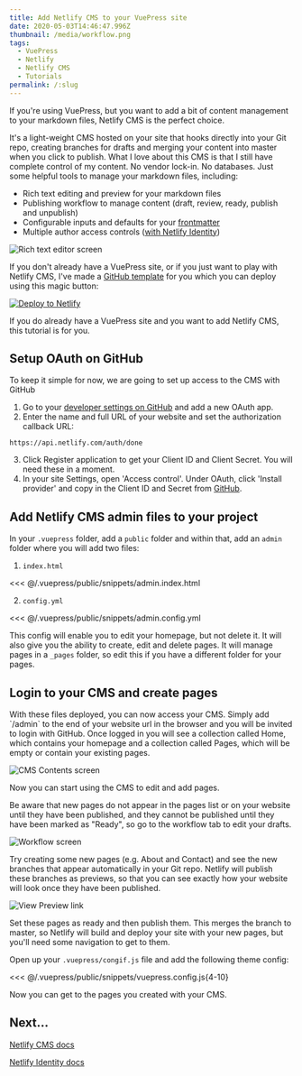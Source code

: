 ```yaml
---
title: Add Netlify CMS to your VuePress site
date: 2020-05-03T14:46:47.996Z
thumbnail: /media/workflow.png
tags:
  - VuePress
  - Netlify
  - Netlify CMS
  - Tutorials
permalink: /:slug
---
```

If you're using VuePress, but you want to add a bit of content management to your markdown files, Netlify CMS is the perfect choice. 

It's a light-weight CMS hosted on your site that hooks directly into your Git repo, creating branches for drafts and merging your content into master when you click to publish. What I love about this CMS is that I still have complete control of my content. No vendor lock-in. No databases. Just some helpful tools to manage your markdown files, including:

* Rich text editing and preview for your markdown files
* Publishing workflow to manage content (draft, review, ready, publish and unpublish)
* Configurable inputs and defaults for your [frontmatter](https://v1.vuepress.vuejs.org/guide/frontmatter.html)
* Multiple author access controls ([with Netlify Identity](https://docs.netlify.com/visitor-access/identity/))

![Rich text editor screen](/media/cmseditor.png)

If you don't already have a VuePress site, or if you just want to play with Netlify CMS, I've made a [GitHub template](https://github.com/petedavisdev/VuePress-with-Netlify-CMS) for you which you can deploy using this magic button:

<a href="https://app.netlify.com/start/deploy?repository=https://github.com/petedavisdev/VuePress-with-Netlify-CMS&amp;stack=cms"><img src="https://www.netlify.com/img/deploy/button.svg" alt="Deploy to Netlify"></a>

If you do already have a VuePress site and you want to add Netlify CMS, this tutorial is for you.

## Setup OAuth on GitHub

To keep it simple for now, we are going to set up access to the CMS with GitHub

1. Go to your [developer settings on GitHub](https://github.com/settings/developers) and add a new OAuth app.
2. Enter the name and full URL of your website and set the authorization callback URL:

```
https://api.netlify.com/auth/done
```

3. Click Register application to get your Client ID and Client Secret. You will need these in a moment.
4. In your site Settings, open 'Access control'. Under OAuth, click 'Install provider' and copy in the Client ID and Secret from [GitHub](https://github.com/settings/developers).

## Add Netlify CMS admin files to your project

In your `.vuepress` folder, add a `public` folder and within that, add an `admin` folder where you will add two files:

1. `index.html`

<<< @/.vuepress/public/snippets/admin.index.html

2. `config.yml`

<<< @/.vuepress/public/snippets/admin.config.yml

This config will enable you to edit your homepage, but not delete it. It will also give you the ability to create, edit and delete pages. It will manage pages in a `_pages` folder, so edit this if you have a different folder for your pages.

## Login to your CMS and create pages

With these files deployed, you can now access your CMS. Simply add \`/admin\` to the end of your website url in the browser and you will be invited to login with GitHub. Once logged in you will see a collection called Home, which contains your homepage and a collection called Pages, which will be empty or contain your existing pages.

![CMS Contents screen](/media/collections.png)

Now you can start using the CMS to edit and add pages.

Be aware that new pages do not appear in the pages list or on your website until they have been published, and they cannot be published until they have been marked as "Ready", so go to the workflow tab to edit your drafts.

![Workflow screen](/media/workflow.png)

Try creating some new pages (e.g. About and Contact) and see the new branches that appear automatically in your Git repo. Netlify will publish these branches as previews, so that you can see exactly how your website will look once they have been published.

![View Preview link](/media/viewpreview.png)

Set these pages as ready and then publish them. This merges the branch to master, so Netlify will build and deploy your site with your new pages, but you'll need some navigation to get to them.

Open up your `.vuepress/congif.js` file and add the following theme config:

<<< @/.vuepress/public/snippets/vuepress.config.js{4-10}

Now you can get to the pages you created with your CMS.

## Next...

[Netlify CMS docs](https://www.netlifycms.org/docs/intro/)

[Netlify Identity docs](https://docs.netlify.com/visitor-access/identity/)

<TinyLetter />